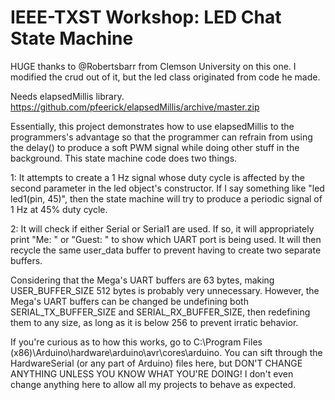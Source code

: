 # IEEE-TXST Workshop: LED Chat State Machine
HUGE thanks to @Robertsbarr from Clemson University on this one. I modified the crud out of it, but the led class originated from code he made.

Needs elapsedMillis library.
https://github.com/pfeerick/elapsedMillis/archive/master.zip

  Essentially, this project demonstrates how to use elapsedMillis to the programmers's advantage so that the programmer can refrain from using the delay() to produce a soft PWM signal while doing other stuff in the background. This state machine code does two things.
  
  1: It attempts to create a 1 Hz signal whose duty cycle is affected by the second parameter in the led object's constructor. If I say something like "led led1(pin, 45)", then the state machine will try to produce a periodic signal of 1 Hz at 45% duty cycle.
  
  2: It will check if either Serial or Serial1 are used. If so, it will appropriately print "Me: " or "Guest: " to show which UART port is being used. It will then recycle the same user_data buffer to prevent having to create two separate buffers.
  
  Considering that the Mega's UART buffers are 63 bytes, making USER_BUFFER_SIZE 512 bytes is probably very unnecessary. However, the Mega's UART buffers can be changed be undefining both SERIAL_TX_BUFFER_SIZE and SERIAL_RX_BUFFER_SIZE, then redefining them to any size, as long as it is below 256 to prevent irratic behavior.
  
  If you're curious as to how this works, go to C:\Program Files (x86)\Arduino\hardware\arduino\avr\cores\arduino.
  You can sift through the HardwareSerial (or any part of Arduino) files here, but DON'T CHANGE ANYTHING UNLESS YOU KNOW WHAT YOU'RE DOING! I don't even change anything here to allow all my projects to behave as expected.
